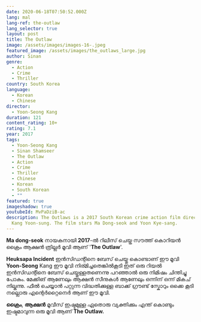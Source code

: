 ```yaml
---
date: 2020-06-18T07:50:52.000Z
lang: mal
lang-ref: the-outlaw
lang_selector: true
layout: post
title: The Outlaw
image: /assets/images/images-16-.jpeg
featured_image: /assets/images/the_outlaws_large.jpg
author: Sinan
genre:
  - Action
  - Crime
  - Thriller
country: South Korea
language:
  - Korean
  - Chinese
director:
  - Yoon-Seong Kang
duration: 121
content_rating: 10+
rating: 7.1
year: 2017
tags:
  - Yoon-Seong Kang
  - Sinan Shamseer
  - The Outlaw
  - Action
  - Crime
  - Thriller
  - Chinese
  - Korean
  - South Korean
  - ""
featured: true
imageshadow: true
youtubeId: MvPaDziB-ac
description: The Outlaws is a 2017 South Korean crime action film directed by
  Kang Yoon-sung. The film stars Ma Dong-seok and Yoon Kye-sang.
---
```

**Ma dong-seok** നായകനായി **2017**-ൽ റിലീസ് ചെയ്ത സൗത്ത് കൊറിയൻ ക്രൈം ആക്ഷൻ ത്രില്ലർ മൂവി ആണ് '**The Outlaw**'.

**Heuksapa Incident** ഇൻസിഡന്റിനെ ബേസ് ചെയ്തു കൊണ്ടാണ് ഈ മൂവി **Yoon-Seong** Kang ഈ മൂവി നിര്മിച്ചതെങ്കിൽകൂടി ഇത് ഒരു റിയൽ ഇൻസിഡന്റിനെ ബേസ് ചെയ്തുള്ളതണെന്നു പറഞ്ഞാൽ ഒരു നിമിഷം ചിന്തിച്ചു പോകും. മേക്കിങ് ആണേലും ആക്ഷൻ സീനുകൾ ആണേലും ഒന്നിന് ഒന്ന് മികച് നില്കുന്നു. ഫീൽ ചെയ്യാൻ പറ്റുന്ന വിദ്ധതിക്കുള്ള ബാക്ക് ഗ്രൗണ്ട് സ്കോറും ഒക്കെ കൂടി നല്ലൊരു എന്റെർറ്റൈനെർ ആണ് ഈ മൂവി.

**ക്രൈം**, **ആക്ഷൻ** മൂവീസ് ഇഷ്ടമുള്ള ഏതൊരു വ്യക്തിക്കും എന്ത് കൊണ്ടും ഇഷ്ടമാവുന്ന ഒരു മൂവി ആണ് **The Outlaw.**
